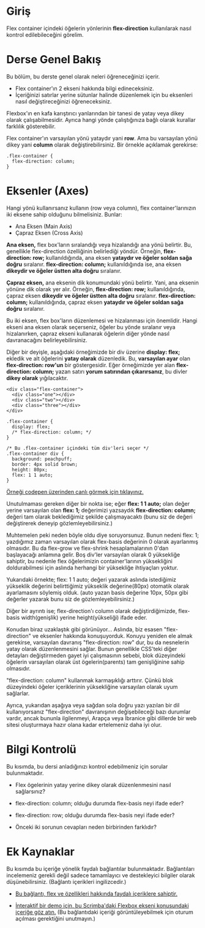 # Giriş

Flex container içindeki öğelerin yönlerinin **flex-direction** kullanılarak nasıl kontrol edilebileceğini görelim.

# Derse Genel Bakış

Bu bölüm, bu derste genel olarak neleri öğreneceğinizi içerir.

- Flex container'ın 2 ekseni hakkında bilgi edineceksiniz.
- İçeriğinizi satırlar yerine sütunlar halinde düzenlemek için bu eksenleri nasıl değiştireceğinizi öğreneceksiniz.

Flexbox'ın en kafa karıştırıcı yanlarından bir tanesi de yatay veya dikey olarak çalışabilmesidir. Ayrıca hangi yönde çalıştığınıza bağlı olarak kurallar farklılık gösterebilir.

Flex container'ın varsayılan yönü yataydır yani **row**. Ama bu varsayılan yönü dikey yani **column** olarak değiştirebilirsiniz. Bir örnekle açıklamak gerekirse:
```
.flex-container {
  flex-direction: column;
}
```

# Eksenler (Axes)

Hangi yönü kullanırsanız kullanın (row veya column), flex container'larınızın iki eksene sahip olduğunu bilmelisiniz. Bunlar:
- Ana Eksen (Main Axis)
- Çapraz Eksen (Cross Axis)

**Ana eksen,** flex box'ların sıralandığı veya hizalandığı ana yönü belirtir. Bu, genellikle flex-direction özelliğinin belirlediği yöndür. Örneğin, **flex-direction: row;** kullanıldığında, ana eksen **yataydır ve öğeler soldan sağa doğru** sıralanır. **flex-direction: column;** kullanıldığında ise, ana eksen **dikeydir ve öğeler üstten alta doğru** sıralanır.

**Çapraz eksen,** ana eksenin dik konumundaki yönü belirtir. Yani, ana eksenin yönüne dik olarak yer alır. Örneğin, **flex-direction: row;** kullanıldığında, çapraz eksen **dikeydir ve öğeler üstten alta doğru** sıralanır. **flex-direction: column;** kullanıldığında, çapraz eksen **yataydır ve öğeler soldan sağa doğru** sıralanır.

Bu iki eksen, flex box'ların düzenlemesi ve hizalanması için önemlidir. Hangi ekseni ana eksen olarak seçerseniz, öğeler bu yönde sıralanır veya hizalanırken, çapraz ekseni kullanarak öğelerin diğer yönde nasıl davranacağını belirleyebilirsiniz.

Diğer bir deyişle, aşağıdaki örneğimizde bir div üzerine **display: flex;** ekledik ve alt öğelerini **yatay olarak** düzenledik. Bu, **varsayılan ayar** olan **flex-direction: row'un** bir göstergesidir. Eğer örneğimizde yer alan **flex-direction: column;** yazan satırı **yorum satırından çıkarırsanız**, bu divler **dikey olarak** yığılacaktır.
```
<div class="flex-container">
  <div class="one"></div>
  <div class="two"></div>
  <div class="three"></div>
</div>
```

```
.flex-container {
  display: flex;
  /* flex-direction: column; */
}

/* Bu .flex-container içindeki tüm div'leri seçer */
.flex-container div {
  background: peachpuff;
  border: 4px solid brown;
  height: 80px;
  flex: 1 1 auto;
}
```

[Örneği codepen üzerinden canlı görmek için tıklayınız.](https://codepen.io/TheOdinProjectExamples/pen/BaZKPdw)

Unutulmaması gereken diğer bir nokta ise; eğer **flex: 1 1 auto;** olan değer yerine varsayılan olan **flex: 1;** değerimizi yazsaydık **flex-direction: column;** değeri tam olarak beklediğimiz şekilde çalışmayacaktı (bunu siz de değeri değiştirerek deneyip gözlemleyebilirsiniz.)

Muhtemelen peki neden böyle oldu diye soruyorsunuz. Bunun nedeni flex: 1; yazdığımız zaman varsayılan olarak flex-basis değerinin 0 olarak ayarlanmış olmasıdır. Bu da flex-grow ve flex-shrink hesaplamalarının 0'dan başlayacağı anlamına gelir. Boş div'ler varsayılan olarak 0 yüksekliğe sahiptir, bu nedenle flex öğelerimizin container'larının yüksekliğini doldurabilmesi için aslında herhangi bir yüksekliğe ihtiyaçları yoktur.

Yukarıdaki örnekte; flex: 1 1 auto; değeri yazarak aslında istediğimiz yükseklik değerini belirttiğimiz yükseklik değerine(80px) otomatik olarak ayarlamasını söylemiş olduk. (auto yazan basis değerine 10px, 50px gibi değerler yazarak bunu siz de gözlemleyebilirsiniz.)

Diğer bir ayrıntı ise; flex-direction'ı column olarak değiştirdiğimizde, flex-basis width(genişlik) yerine height(yükseliği) ifade eder.

Konudan biraz uzaklaştık gibi görünüyor... Aslında, biz esasen "flex-direction" ve eksenler hakkında konuşuyorduk. Konuyu yeniden ele almak gerekirse, varsayılan davranış "flex-direction: row" dur, bu da nesnelerin yatay olarak düzenlenmesini sağlar. Bunun genellikle CSS'teki diğer detayları değiştirmeden gayet iyi çalışmasının sebebi, blok düzeyindeki öğelerin varsayılan olarak üst ögelerin(parents) tam genişliğinine sahip olmasıdır.

"flex-direction: column" kullanmak karmaşıklığı arttırır. Çünkü blok düzeyindeki öğeler içeriklerinin yüksekliğine varsayılan olarak uyum sağlarlar.

Ayrıca, yukarıdan aşağıya veya sağdan sola doğru yazı yazılan bir dil kullanıyorsanız "flex-direction" davranışının değişebileceği bazı durumlar vardır, ancak bununla ilgilenmeyi, Arapça veya İbranice gibi dillerde bir web sitesi oluşturmaya hazır olana kadar ertelemeniz daha iyi olur.

# Bilgi Kontrolü

Bu kısımda, bu dersi anladığınızı kontrol edebilmeniz için sorular bulunmaktadır.

- Flex ögelerinin yatay yerine dikey olarak düzenlenmesini nasıl sağlarsınız?

- flex-direction: column; olduğu durumda flex-basis neyi ifade eder?

- flex-direction: row; olduğu durumda flex-basis neyi ifade eder?

- Önceki iki sorunun cevapları neden birbirinden farklıdır? 

# Ek Kaynaklar

Bu kısımda bu içeriğe yönelik faydalı bağlantılar bulunmaktadır. Bağlantıları incelemeniz gerekli değil sadece tamamlayıcı ve destekleyici bilgiler olarak düşünebilirsiniz. (Bağlantı içerikleri ingilizcedir.)

- [Bu bağlantı, flex ve özellikleri hakkında faydalı içeriklere sahiptir.](https://flexbox.malven.co/)
    
- [İnteraktif bir demo için, bu Scrimba'daki Flexbox ekseni konusundaki içeriğe göz atın.](https://scrimba.com/learn/flexbox/main-axis-and-cross-axis-flexbox-tutorial-cz94MT8) (Bu bağlantıdaki içeriği görüntüleyebilmek için oturum açılması gerektiğini unutmayın.)